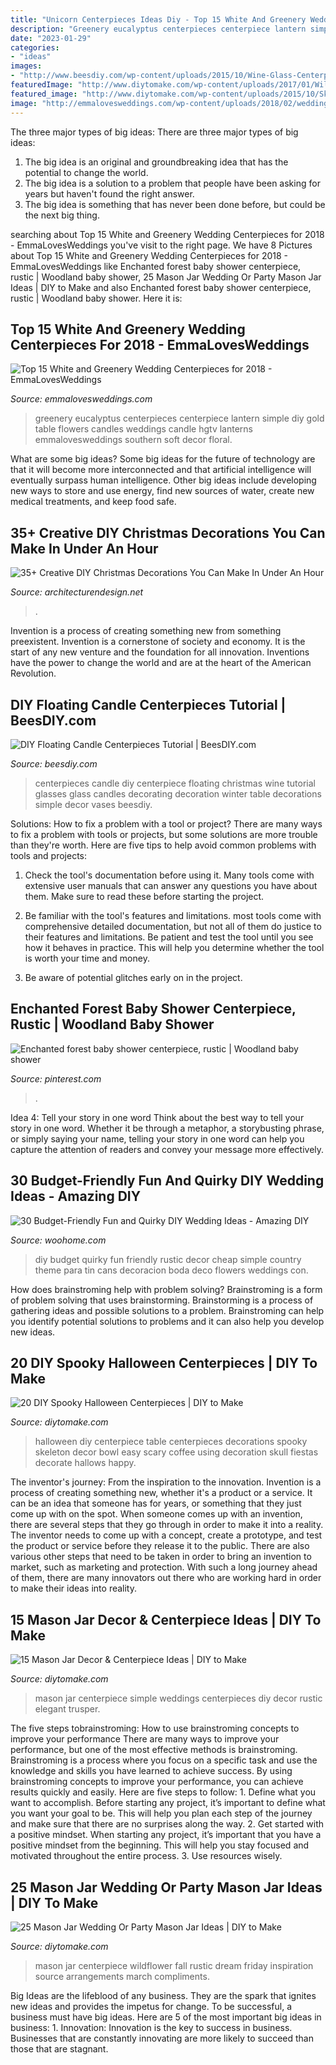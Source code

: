 ```yaml
---
title: "Unicorn Centerpieces Ideas Diy - Top 15 White And Greenery Wedding Centerpieces For 2018"
description: "Greenery eucalyptus centerpieces centerpiece lantern simple diy gold table flowers candles weddings candle hgtv lanterns emmalovesweddings southern soft decor floral"
date: "2023-01-29"
categories:
- "ideas"
images:
- "http://www.beesdiy.com/wp-content/uploads/2015/10/Wine-Glass-Centerpiece-2.jpg"
featuredImage: "http://www.diytomake.com/wp-content/uploads/2017/01/Wildflower-Mason-Jar-Centerpiece.jpg"
featured_image: "http://www.diytomake.com/wp-content/uploads/2015/10/Skeleton-Halloween-DIY-Centerpiece.jpg"
image: "http://emmalovesweddings.com/wp-content/uploads/2018/02/wedding-centerpiece-with-greenery-and-lantern.jpg"
---
```



The three major types of big ideas:
There are three major types of big ideas: 
1. The big idea is an original and groundbreaking idea that has the potential to change the world. 
2. The big idea is a solution to a problem that people have been asking for years but haven't found the right answer. 
3. The big idea is something that has never been done before, but could be the next big thing.

	

		
searching about Top 15 White and Greenery Wedding Centerpieces for 2018 - EmmaLovesWeddings you've visit to the right page. We have 8 Pictures about Top 15 White and Greenery Wedding Centerpieces for 2018 - EmmaLovesWeddings like Enchanted forest baby shower centerpiece, rustic | Woodland baby shower, 25 Mason Jar Wedding Or Party Mason Jar Ideas | DIY to Make and also Enchanted forest baby shower centerpiece, rustic | Woodland baby shower. Here it is:
		
    
## Top 15 White And Greenery Wedding Centerpieces For 2018 - EmmaLovesWeddings

<img loading=lazy src="http://emmalovesweddings.com/wp-content/uploads/2018/02/wedding-centerpiece-with-greenery-and-lantern.jpg" onerror="this.onerror=null;this.src='https://tse1.mm.bing.net/th?id=OIP.Ur74-1Yufb3g01ciuNusnwHaJ4&amp;pid=15.1';" alt="Top 15 White and Greenery Wedding Centerpieces for 2018 - EmmaLovesWeddings">

_Source: emmalovesweddings.com_

>greenery eucalyptus centerpieces centerpiece lantern simple diy gold table flowers candles weddings candle hgtv lanterns emmalovesweddings southern soft decor floral. 

	

What are some big ideas?
Some big ideas for the future of technology are that it will become more interconnected and that artificial intelligence will eventually surpass human intelligence. Other big ideas include developing new ways to store and use energy, find new sources of water, create new medical treatments, and keep food safe.

    
## 35+ Creative DIY Christmas Decorations You Can Make In Under An Hour

<img loading=lazy src="https://cdn.architecturendesign.net/wp-content/uploads/2015/12/AD-Christmas-Decorations-You-Can-Make-In-An-Hour-30.jpg" onerror="this.onerror=null;this.src='https://tse4.mm.bing.net/th?id=OIP.PSq-BBREo3JjKZuEJGC7-gHaJ4&amp;pid=15.1';" alt="35+ Creative DIY Christmas Decorations You Can Make In Under An Hour">

_Source: architecturendesign.net_

>. 

	

Invention is a process of creating something new from something preexistent. Invention is a cornerstone of society and economy. It is the start of any new venture and the foundation for all innovation. Inventions have the power to change the world and are at the heart of the American Revolution.

    
## DIY Floating Candle Centerpieces Tutorial | BeesDIY.com

<img loading=lazy src="http://www.beesdiy.com/wp-content/uploads/2015/10/Wine-Glass-Centerpiece-2.jpg" onerror="this.onerror=null;this.src='https://tse4.mm.bing.net/th?id=OIP.rjKJGdgxkRZZZd00R2KOxAHaJ3&amp;pid=15.1';" alt="DIY Floating Candle Centerpieces Tutorial | BeesDIY.com">

_Source: beesdiy.com_

>centerpieces candle diy centerpiece floating christmas wine tutorial glasses glass candles decorating decoration winter table decorations simple decor vases beesdiy. 

	

Solutions: How to fix a problem with a tool or project?
There are many ways to fix a problem with tools or projects, but some solutions are more trouble than they're worth. Here are five tips to help avoid common problems with tools and projects:
1. Check the tool's documentation before using it. Many tools come with extensive user manuals that can answer any questions you have about them. Make sure to read these before starting the project.

2. Be familiar with the tool's features and limitations. most tools come with comprehensive detailed documentation, but not all of them do justice to their features and limitations. Be patient and test the tool until you see how it behaves in practice. This will help you determine whether the tool is worth your time and money.

3. Be aware of potential glitches early on in the project.

    
## Enchanted Forest Baby Shower Centerpiece, Rustic | Woodland Baby Shower

<img loading=lazy src="https://i.pinimg.com/736x/f4/dd/d9/f4ddd985b8d7fe29f984f70e59d3f154.jpg" onerror="this.onerror=null;this.src='https://tse1.mm.bing.net/th?id=OIP.ETdUYGwCFCgLgtR7O2ttIQHaJ3&amp;pid=15.1';" alt="Enchanted forest baby shower centerpiece, rustic | Woodland baby shower">

_Source: pinterest.com_

>. 

	

Idea 4: Tell your story in one word
Think about the best way to tell your story in one word. Whether it be through a metaphor, a storybusting phrase, or simply saying your name, telling your story in one word can help you capture the attention of readers and convey your message more effectively.

    
## 30 Budget-Friendly Fun And Quirky DIY Wedding Ideas - Amazing DIY

<img loading=lazy src="http://www.woohome.com/wp-content/uploads/2014/01/diy-wedding-ideas-11.jpg" onerror="this.onerror=null;this.src='https://tse3.mm.bing.net/th?id=OIP.x9Cba91FTht2Wed4fbFRmAHaLI&amp;pid=15.1';" alt="30 Budget-Friendly Fun and Quirky DIY Wedding Ideas - Amazing DIY">

_Source: woohome.com_

>diy budget quirky fun friendly rustic decor cheap simple country theme para tin cans decoracion boda deco flowers weddings con. 

	

How does brainstroming help with problem solving?
Brainstroming is a form of problem solving that uses brainstorming. Brainstorming is a process of gathering ideas and possible solutions to a problem. Brainstroming can help you identify potential solutions to problems and it can also help you develop new ideas.

    
## 20 DIY Spooky Halloween Centerpieces | DIY To Make

<img loading=lazy src="http://www.diytomake.com/wp-content/uploads/2015/10/Skeleton-Halloween-DIY-Centerpiece.jpg" onerror="this.onerror=null;this.src='https://tse2.mm.bing.net/th?id=OIP.u1SxOnNWrRpvxVSjw3GlfAHaLH&amp;pid=15.1';" alt="20 DIY Spooky Halloween Centerpieces | DIY to Make">

_Source: diytomake.com_

>halloween diy centerpiece table centerpieces decorations spooky skeleton decor bowl easy scary coffee using decoration skull fiestas decorate hallows happy. 

	

The inventor's journey: From the inspiration to the innovation.
Invention is a process of creating something new, whether it's a product or a service. It can be an idea that someone has for years, or something that they just come up with on the spot. When someone comes up with an invention, there are several steps that they go through in order to make it into a reality. The inventor needs to come up with a concept, create a prototype, and test the product or service before they release it to the public. There are also various other steps that need to be taken in order to bring an invention to market, such as marketing and protection. With such a long journey ahead of them, there are many innovators out there who are working hard in order to make their ideas into reality.

    
## 15 Mason Jar Decor &amp; Centerpiece Ideas | DIY To Make

<img loading=lazy src="http://www.diytomake.com/wp-content/uploads/2017/01/Pretty-Mason-Jar-Wedding-Ideas.jpg" onerror="this.onerror=null;this.src='https://tse3.mm.bing.net/th?id=OIP.ORankv924w_8iSo1oLL11wHaJ9&amp;pid=15.1';" alt="15 Mason Jar Decor &amp; Centerpiece Ideas | DIY to Make">

_Source: diytomake.com_

>mason jar centerpiece simple weddings centerpieces diy decor rustic elegant trusper. 

	

The five steps tobrainstroming: How to use brainstroming concepts to improve your performance
There are many ways to improve your performance, but one of the most effective methods is brainstroming. Brainstroming is a process where you focus on a specific task and use the knowledge and skills you have learned to achieve success. By using brainstroming concepts to improve your performance, you can achieve results quickly and easily. Here are five steps to follow: 1. Define what you want to accomplish. Before starting any project, it’s important to define what you want your goal to be. This will help you plan each step of the journey and make sure that there are no surprises along the way. 2. Get started with a positive mindset. When starting any project, it’s important that you have a positive mindset from the beginning. This will help you stay focused and motivated throughout the entire process. 3. Use resources wisely.

    
## 25 Mason Jar Wedding Or Party Mason Jar Ideas | DIY To Make

<img loading=lazy src="http://www.diytomake.com/wp-content/uploads/2017/01/Wildflower-Mason-Jar-Centerpiece.jpg" onerror="this.onerror=null;this.src='https://tse4.mm.bing.net/th?id=OIP.OZv2VqVml2HafHIqrNFnEAHaLH&amp;pid=15.1';" alt="25 Mason Jar Wedding Or Party Mason Jar Ideas | DIY to Make">

_Source: diytomake.com_

>mason jar centerpiece wildflower fall rustic dream friday inspiration source arrangements march compliments. 

	

Big Ideas are the lifeblood of any business. They are the spark that ignites new ideas and provides the impetus for change. To be successful, a business must have big ideas. Here are 5 of the most important big ideas in business: 1. Innovation: Innovation is the key to success in business. Businesses that are constantly innovating are more likely to succeed than those that are stagnant. 
